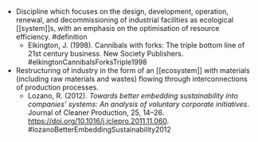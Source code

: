 - Discipline which focuses on the design, development, operation, renewal, and decommissioning of industrial facilities as ecological [[system]]s, with an emphasis on the optimisation of resource efficiency. #definition
	- Elkington, J. (1998). Cannibals with forks: The triple bottom line of 21st century business. New Society Publishers. #elkingtonCannibalsForksTriple1998
- Restructuring of industry in the form of an [[ecosystem]] with materials (including raw materials and wastes) flowing through interconnections of production processes.
	- Lozano, R. (2012). _Towards better embedding sustainability into companies’ systems: An analysis of voluntary corporate initiatives_. Journal of Cleaner Production, 25, 14–26. https://doi.org/10.1016/j.jclepro.2011.11.060. #lozanoBetterEmbeddingSustainability2012